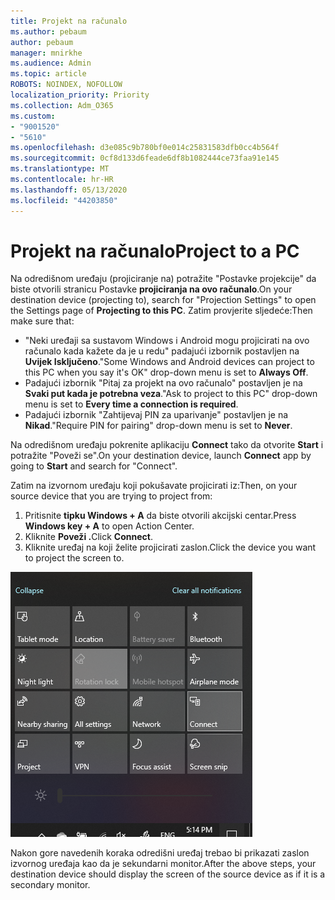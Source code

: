 ```yaml
---
title: Projekt na računalo
ms.author: pebaum
author: pebaum
manager: mnirkhe
ms.audience: Admin
ms.topic: article
ROBOTS: NOINDEX, NOFOLLOW
localization_priority: Priority
ms.collection: Adm_O365
ms.custom:
- "9001520"
- "5610"
ms.openlocfilehash: d3e085c9b780bf0e014c25831583dfb0cc4b564f
ms.sourcegitcommit: 0cf8d133d6feade6df8b1082444ce73faa91e145
ms.translationtype: MT
ms.contentlocale: hr-HR
ms.lasthandoff: 05/13/2020
ms.locfileid: "44203850"
---
```

# <a name="project-to-a-pc"></a><span data-ttu-id="bc881-102">Projekt na računalo</span><span class="sxs-lookup"><span data-stu-id="bc881-102">Project to a PC</span></span>

<span data-ttu-id="bc881-103">Na odredišnom uređaju (projiciranje na) potražite "Postavke projekcije" da biste otvorili stranicu Postavke **projiciranja na ovo računalo**.</span><span class="sxs-lookup"><span data-stu-id="bc881-103">On your destination device (projecting to), search for "Projection Settings" to open the Settings page of **Projecting to this PC**.</span></span> <span data-ttu-id="bc881-104">Zatim provjerite sljedeće:</span><span class="sxs-lookup"><span data-stu-id="bc881-104">Then make sure that:</span></span>
- <span data-ttu-id="bc881-105">"Neki uređaji sa sustavom Windows i Android mogu projicirati na ovo računalo kada kažete da je u redu" padajući izbornik postavljen na **Uvijek Isključeno**.</span><span class="sxs-lookup"><span data-stu-id="bc881-105">"Some Windows and Android devices can project to this PC when you say it's OK" drop-down menu is set to **Always Off**.</span></span>
- <span data-ttu-id="bc881-106">Padajući izbornik "Pitaj za projekt na ovo računalo" postavljen je na **Svaki put kada je potrebna veza**.</span><span class="sxs-lookup"><span data-stu-id="bc881-106">"Ask to project to this PC" drop-down menu is set to **Every time a connection is required**.</span></span>
- <span data-ttu-id="bc881-107">Padajući izbornik "Zahtijevaj PIN za uparivanje" postavljen je na **Nikad**.</span><span class="sxs-lookup"><span data-stu-id="bc881-107">"Require PIN for pairing" drop-down menu is set to **Never**.</span></span>

<span data-ttu-id="bc881-108">Na odredišnom uređaju pokrenite aplikaciju **Connect** tako da otvorite **Start** i potražite "Poveži se".</span><span class="sxs-lookup"><span data-stu-id="bc881-108">On your destination device, launch **Connect** app by going to **Start** and search for "Connect".</span></span>

<span data-ttu-id="bc881-109">Zatim na izvornom uređaju koji pokušavate projicirati iz:</span><span class="sxs-lookup"><span data-stu-id="bc881-109">Then, on your source device that you are trying to project from:</span></span>

1. <span data-ttu-id="bc881-110">Pritisnite **tipku Windows + A** da biste otvorili akcijski centar.</span><span class="sxs-lookup"><span data-stu-id="bc881-110">Press **Windows key + A** to open Action Center.</span></span>
2. <span data-ttu-id="bc881-111">Kliknite **Poveži .**</span><span class="sxs-lookup"><span data-stu-id="bc881-111">Click **Connect**.</span></span>
3. <span data-ttu-id="bc881-112">Kliknite uređaj na koji želite projicirati zaslon.</span><span class="sxs-lookup"><span data-stu-id="bc881-112">Click the device you want to project the screen to.</span></span>

![Projekt na računalo](media/project-to-a-pc.png)

<span data-ttu-id="bc881-114">Nakon gore navedenih koraka odredišni uređaj trebao bi prikazati zaslon izvornog uređaja kao da je sekundarni monitor.</span><span class="sxs-lookup"><span data-stu-id="bc881-114">After the above steps, your destination device should display the screen of the source device as if it is a secondary monitor.</span></span>
